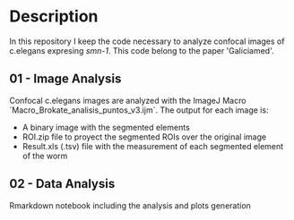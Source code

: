 # Description
In this repository I keep the code necessary to analyze confocal images of c.elegans expresing *smn-1*. This code belong to the paper 'Galiciamed'.

## 01 - Image Analysis

Confocal c.elegans images are analyzed with the ImageJ Macro ´Macro_Brokate_analisis_puntos_v3.ijm´. The output for each image is:
- A binary image with the segmented elements
- ROI.zip file to proyect the segmented ROIs over the original image
- Result.xls (.tsv) file with the measurement of each segmented element of the worm

## 02 - Data Analysis

Rmarkdown notebook including the analysis and plots generation
